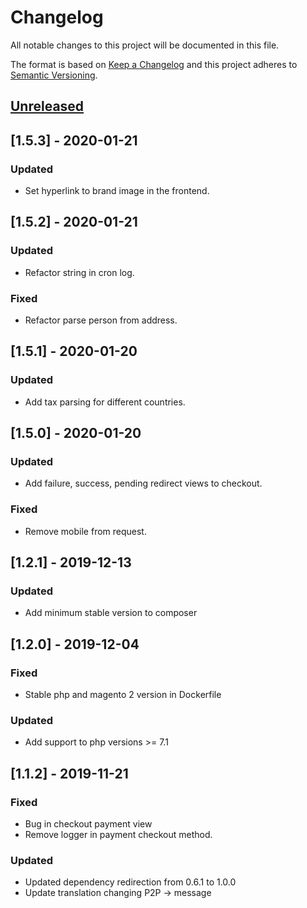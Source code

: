 # Changelog
All notable changes to this project will be documented in this file.

The format is based on [Keep a Changelog](http://keepachangelog.com/en/1.0.0/)
and this project adheres to [Semantic Versioning](http://semver.org/spec/v2.0.0.html).

## [Unreleased](https://github.com/placetopay-org/magento2-placetopay/tree/development)

## [1.5.3] - 2020-01-21

### Updated
- Set hyperlink to brand image in the frontend.

## [1.5.2] - 2020-01-21

### Updated
- Refactor string in cron log.

### Fixed
- Refactor parse person from address.

## [1.5.1] - 2020-01-20

### Updated
- Add tax parsing for different countries.

## [1.5.0] - 2020-01-20

### Updated
- Add failure, success, pending redirect views to checkout.

### Fixed
- Remove mobile from request.

## [1.2.1] - 2019-12-13

### Updated
- Add minimum stable version to composer

## [1.2.0] - 2019-12-04

### Fixed
- Stable php and magento 2 version in Dockerfile

### Updated
- Add support to php versions >= 7.1

## [1.1.2] - 2019-11-21

### Fixed
- Bug in checkout payment view
- Remove logger in payment checkout method.

### Updated
- Updated dependency redirection from 0.6.1 to 1.0.0
- Update translation changing P2P -> message
